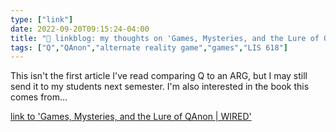 ```yaml
---
type: ["link"]
date: 2022-09-20T09:15:24-04:00
title: "🔗 linkblog: my thoughts on 'Games, Mysteries, and the Lure of QAnon | WIRED'"
tags: ["Q","QAnon","alternate reality game","games","LIS 618"]
---
```

This isn't the first article I've read comparing Q to an ARG, but I may still send it to my students next semester. I'm also interested in the book this comes from...
 

[link to 'Games, Mysteries, and the Lure of QAnon | WIRED'](https://www.wired.com/story/qanon-games-alternate-reality-conspiracy-theories/)
